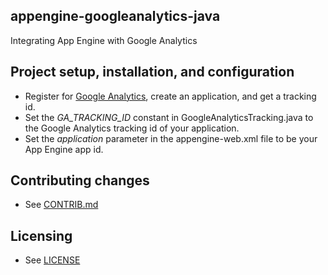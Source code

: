 ## appengine-googleanalytics-java

Integrating App Engine with Google Analytics

## Project setup, installation, and configuration

- Register for [Google Analytics](http://www.google.com/analytics/), create
an application, and get a tracking id.
- Set the *GA_TRACKING_ID* constant in GoogleAnalyticsTracking.java to the
Google Analytics tracking id of your application.
- Set the *application* parameter in the appengine-web.xml file to be your
App Engine app id.

## Contributing changes

* See [CONTRIB.md](CONTRIB.md)

## Licensing

* See [LICENSE](LICENSE)
